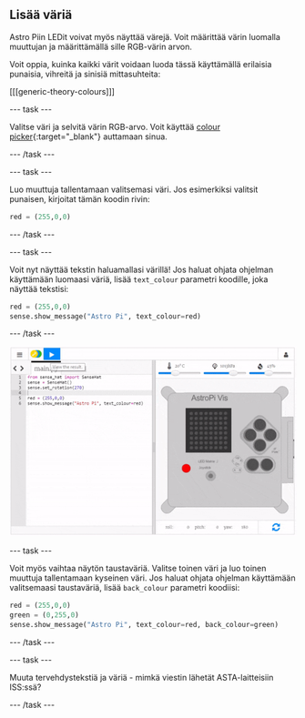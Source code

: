 ## Lisää väriä

Astro Piin LEDit voivat myös näyttää värejä. Voit määrittää värin luomalla muuttujan ja määrittämällä sille RGB-värin arvon.

Voit oppia, kuinka kaikki värit voidaan luoda tässä käyttämällä erilaisia punaisia, vihreitä ja sinisiä mittasuhteita:

[[[generic-theory-colours]]]

--- task ---

Valitse väri ja selvitä värin RGB-arvo. Voit käyttää [colour picker](https://www.w3schools.com/colors/colors_rgb.asp){:target="_blank"} auttamaan sinua.

--- /task ---

--- task ---

Luo muuttuja tallentamaan valitsemasi väri. Jos esimerkiksi valitsit punaisen, kirjoitat tämän koodin rivin:

```python
red = (255,0,0)
```

--- /task ---

--- task ---

Voit nyt näyttää tekstin haluamallasi värillä! Jos haluat ohjata ohjelman käyttämään luomaasi väriä, lisää `text_colour` parametri koodille, joka näyttää tekstisi:

```python
red = (255,0,0)
sense.show_message("Astro Pi", text_colour=red)
```

--- /task ---

![näytä viesti värissä](images/show-message-color.gif)

--- task ---

Voit myös vaihtaa näytön taustaväriä. Valitse toinen väri ja luo toinen muuttuja tallentamaan kyseinen väri. Jos haluat ohjata ohjelman käyttämään valitsemaasi taustaväriä, lisää `back_colour` parametri koodiisi:

```python
red = (255,0,0)
green = (0,255,0)
sense.show_message("Astro Pi", text_colour=red, back_colour=green)
```

--- /task ---

--- task ---

Muuta tervehdystekstiä ja väriä - mimkä viestin lähetät ASTA-laitteisiin ISS:ssä?

--- /task ---